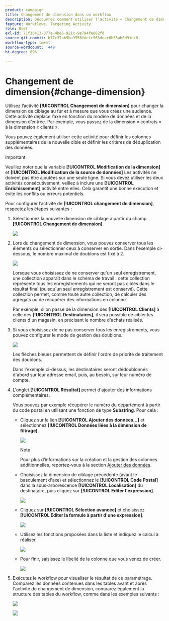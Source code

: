 ```yaml
---
product: campaign
title: Changement de dimension dans un workflow
description: Découvrez comment utiliser l’activité « Changement de dimension ».
feature: Workflows, Targeting Activity
role: User
exl-id: 71f36413-377a-4be6-921c-9e794fe882fd
source-git-commit: b77c37ab9ba9556fdefc563deac6b55ab0d91dc8
workflow-type: tm+mt
source-wordcount: '449'
ht-degree: 89%

---
```


# Changement de dimension{#change-dimension}

Utilisez l’activité **[!UICONTROL Changement de dimension]** pour changer la dimension de ciblage au fur et à mesure que vous créez une audience. Cette activité déplace l’axe en fonction du modèle de données et de la dimension d’entrée. Par exemple, vous passez de la dimension « contrats » à la dimension « clients ».

Vous pouvez également utiliser cette activité pour définir les colonnes supplémentaires de la nouvelle cible et définir les critères de déduplication des données.

>[!IMPORTANT]
>
>Veuillez noter que la variable **[!UICONTROL Modification de la dimension]** et **[!UICONTROL Modification de la source de données]** Les activités ne doivent pas être ajoutées sur une seule ligne. Si vous devez utiliser les deux activités consécutivement, veillez à inclure une **[!UICONTROL Enrichissement]** activité entre elles. Cela garantit une bonne exécution et évite les conflits ou erreurs potentiels.

Pour configurer l’activité de **[!UICONTROL changement de dimension]**, respectez les étapes suivantes :

1. Sélectionnez la nouvelle dimension de ciblage à partir du champ **[!UICONTROL Changement de dimension]**.

   ![](assets/s_user_change_dimension_param1.png)

1. Lors du changement de dimension, vous pouvez conserver tous les éléments ou sélectionner ceux à conserver en sortie. Dans l&#39;exemple ci-dessous, le nombre maximal de doublons est fixé à 2.

   ![](assets/s_user_change_dimension_limit.png)

   Lorsque vous choisissez de ne conserver qu&#39;un seul enregistrement, une collection apparaît dans le schéma de travail : cette collection représente tous les enregistrements qui ne seront pas ciblés dans le résultat final (puisqu&#39;un seul enregistrement est conservé). Cette collection permet, comme toute autre collection, de calculer des agrégats ou de récupérer des informations en colonne.

   Par exemple, si on passe de la dimension des **[!UICONTROL Clients]** à celle des **[!UICONTROL Destinataires]**, il sera possible de cibler les clients d&#39;un magasin, en précisant le nombre d&#39;achats réalisés.

1. Si vous choisissez de ne pas conserver tous les enregistrements, vous pouvez configurer le mode de gestion des doublons.

   ![](assets/s_user_change_dimension_param2.png)

   Les flèches bleues permettent de définir l&#39;ordre de priorité de traitement des doublons.

   Dans l&#39;exemple ci-dessus, les destinataires seront dédoublonnés d&#39;abord sur leur adresse email, puis, au besoin, sur leur numéro de compte.

1. L&#39;onglet **[!UICONTROL Résultat]** permet d&#39;ajouter des informations complémentaires.

   Vous pouvez par exemple récupérer le numéro du département à partir du code postal en utilisant une fonction de type **Substring**. Pour cela :

   * Cliquez sur le lien **[!UICONTROL Ajouter des données...]** et sélectionnez **[!UICONTROL Données liées à la dimension de filtrage]**.

     ![](assets/wf_change-dimension_sample_01.png)

     >[!NOTE]
     >
     >Pour plus d’informations sur la création et la gestion des colonnes additionnelles, reportez-vous à la section [Ajouter des données](query.md#add-data).

   * Choisissez la dimension de ciblage précédente (avant le basculement d&#39;axe) et sélectionnez le **[!UICONTROL Code Postal]** dans la sous-arborescence **[!UICONTROL Localisation]** du destinataire, puis cliquez sur **[!UICONTROL Editer l&#39;expression]**.

     ![](assets/wf_change-dimension_sample_02.png)

   * Cliquez sur **[!UICONTROL Sélection avancée]** et choisissez **[!UICONTROL Editer la formule à partir d&#39;une expression]**.

     ![](assets/wf_change-dimension_sample_03.png)

   * Utilisez les fonctions proposées dans la liste et indiquez le calcul à réaliser.

     ![](assets/wf_change-dimension_sample_04.png)

   * Pour finir, saisissez le libellé de la colonne que vous venez de créer.

     ![](assets/wf_change-dimension_sample_05.png)

1. Exécutez le workflow pour visualiser le résultat de ce paramétrage. Comparez les données contenues dans les tables avant et après l&#39;activité de changement de dimension, comparez également la structure des tables du workflow, comme dans les exemples suivants :

   ![](assets/wf_change-dimension_sample_06.png)

   ![](assets/wf_change-dimension_sample_07.png)
